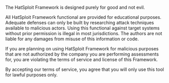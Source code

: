 The HatSploit Framework is designed purely for good and not evil. 

All HatSploit Framework functional are provided for educational purposes. 
Adequate defenses can only be built by researching attack techniques available to malicious actors. 
Using this functional against target systems without prior permission is illegal in most jurisdictions. 
The authors are not liable for any damages from misuse of this information or code.

If you are planning on using HatSploit Framework for malicious purposes that are not authorized by the company you are performing assessments for, you are violating the terms of service and license of this Framework. 

By accepting our terms of service, you agree that you will only use this tool for lawful purposes only.
